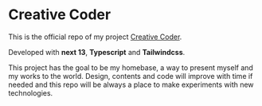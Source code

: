 # Creative Coder

This is the official repo of my project [Creative Coder](creativecoder.io).

Developed with **next 13**, **Typescript** and **Tailwindcss**.

This project has the goal to be my homebase, a way to present myself and my works to the world.
Design, contents and code will improve with time if needed and this repo will be always a place
to make experiments with new technologies.
